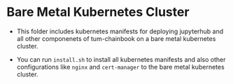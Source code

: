 # Bare Metal Kubernetes Cluster


- This folder includes kubernetes manifests for deploying jupyterhub and all other componenets of tum-chainbook on a bare metal kubernetes cluster.

- You can run `install.sh` to install all kubernetes manifests and also other configurations like `nginx` and `cert-manager` to the bare metal kubernetes cluster.



